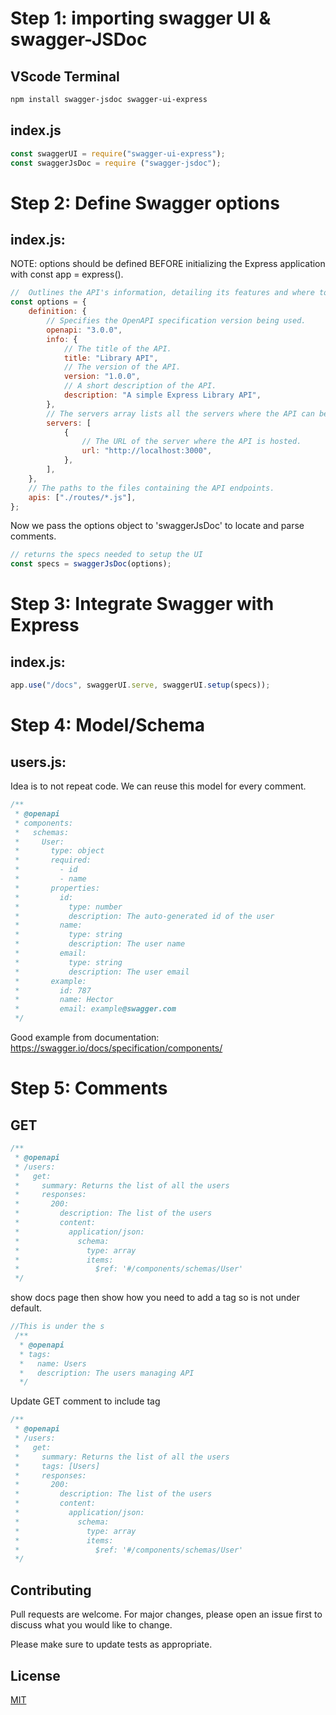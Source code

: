# Step 1: importing swagger UI & swagger-JSDoc
## VScode Terminal
```bash
npm install swagger-jsdoc swagger-ui-express
```

## index.js
```javascript
const swaggerUI = require("swagger-ui-express");
const swaggerJsDoc = require ("swagger-jsdoc");

```


# Step 2: Define Swagger options
## index.js: 
NOTE: options should be defined BEFORE initializing the Express application with const app = express().
```javascript
//  Outlines the API's information, detailing its features and where to locate it.
const options = {
	definition: {
		// Specifies the OpenAPI specification version being used.
		openapi: "3.0.0", 
		info: {
			// The title of the API.
			title: "Library API", 
			// The version of the API.
			version: "1.0.0", 
			// A short description of the API.
			description: "A simple Express Library API",
		},
		// The servers array lists all the servers where the API can be accessed.
		servers: [
			{
				// The URL of the server where the API is hosted.
				url: "http://localhost:3000",
			},
		],
	},
	// The paths to the files containing the API endpoints.
	apis: ["./routes/*.js"], 
};


```

Now we pass the options object to 'swaggerJsDoc' to locate and parse comments.
```javascript
// returns the specs needed to setup the UI
const specs = swaggerJsDoc(options);

```

# Step 3: Integrate Swagger with Express
## index.js: 
```javascript
app.use("/docs", swaggerUI.serve, swaggerUI.setup(specs));

```

# Step 4: Model/Schema
## users.js: 
Idea is to not repeat code. We can reuse this model for every comment.
```javascript
/**
 * @openapi
 * components:
 *   schemas:
 *     User:
 *       type: object
 *       required:
 *         - id
 *         - name
 *       properties:
 *         id:
 *           type: number
 *           description: The auto-generated id of the user
 *         name:
 *           type: string
 *           description: The user name
 *         email:
 *           type: string
 *           description: The user email
 *       example:
 *         id: 787
 *         name: Hector
 *         email: example@swagger.com
 */
```

Good example from documentation: https://swagger.io/docs/specification/components/

# Step 5: Comments

## GET
```javascript
/**
 * @openapi
 * /users:
 *   get:
 *     summary: Returns the list of all the users
 *     responses:
 *       200:
 *         description: The list of the users
 *         content:
 *           application/json:
 *             schema:
 *               type: array
 *               items:
 *                 $ref: '#/components/schemas/User'
 */
```
show docs page then show how you need to add a tag so is not under default.

```javascript
//This is under the s
 /**
  * @openapi
  * tags:
  *   name: Users
  *   description: The users managing API
  */
```

Update GET comment to include tag

```javascript
/**
 * @openapi
 * /users:
 *   get:
 *     summary: Returns the list of all the users
 *     tags: [Users]
 *     responses:
 *       200:
 *         description: The list of the users
 *         content:
 *           application/json:
 *             schema:
 *               type: array
 *               items:
 *                 $ref: '#/components/schemas/User'
 */
```

## Contributing

Pull requests are welcome. For major changes, please open an issue first
to discuss what you would like to change.

Please make sure to update tests as appropriate.

## License

[MIT](https://choosealicense.com/licenses/mit/)
